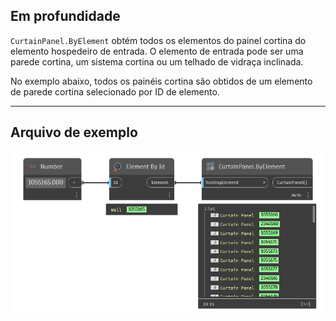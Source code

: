 ## Em profundidade
`CurtainPanel.ByElement` obtém todos os elementos do painel cortina do elemento hospedeiro de entrada. O elemento de entrada pode ser uma parede cortina, um sistema cortina ou um telhado de vidraça inclinada.

No exemplo abaixo, todos os painéis cortina são obtidos de um elemento de parede cortina selecionado por ID de elemento.
___
## Arquivo de exemplo

![CurtainPanel.ByElement](./Revit.Elements.CurtainPanel.ByElement_img.jpg)
